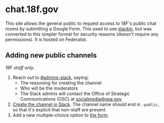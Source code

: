 # chat.18f.gov

This site allows the general public to request access to 18F's public chat rooms by submitting a Google Form. This used to use [slackin](https://github.com/rauchg/slackin), but was converted to this simpler format for security reasons (doesn't require any permissions). It is hosted on Federalist.

## Adding new public channels

_18F staff only._

1. Reach out to [#admins-slack](https://18f.slack.com/messages/admins-slack/), saying:
    * The reasoning for creating the channel
    * Who will be the moderators
    * The Slack admins will contact the Office of Strategic Communications (OSC) at socialmedia@gsa.gov
1. [Create the channel in Slack](https://get.slack.help/hc/en-us/articles/201402297-Creating-a-channel). The channel name should end in `-public`, so that it's explicit that non-staff are present.
1. Add a new multiple-choice option to [the form](https://docs.google.com/a/gsa.gov/forms/d/1vcsvQ64qt5mYNyVajcwtYDRMqEOyPzsXZBGM5c4_BD8/edit?usp=sharing).

